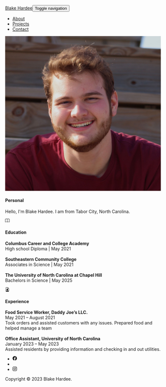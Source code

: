 
<!DOCTYPE html>
<html lang="en">

<head>
    <meta charset="utf-8">
    <meta name="viewport" content="width=device-width, initial-scale=1.0, shrink-to-fit=no">
    <title>Portfolio</title>
    <link rel="stylesheet" href="assets/bootstrap/css/bootstrap.min.css">
    <link rel="stylesheet" href="assets/fonts/fontawesome-all.min.css">
    <link rel="stylesheet" href="assets/css/Features-Image-images.css">
    <link rel="stylesheet" href="assets/css/Navbar-Right-Links-Dark-icons.css">
</head>

<body><nav class="navbar navbar-dark navbar-expand-md bg-dark py-3">
    <div class="container"><a class="navbar-brand d-flex align-items-center" href="About.html"><span>Blake Hardee</span></a><button class="navbar-toggler" data-bs-toggle="collapse" data-bs-target="#navcol-5"><span class="visually-hidden">Toggle navigation</span><span class="navbar-toggler-icon"></span></button>
        <div id="navcol-5" class="collapse navbar-collapse">
            <ul class="navbar-nav ms-auto">
                <li class="nav-item"><a class="nav-link active" href="About.html">About</a></li>
                <li class="nav-item"><a class="nav-link disabled" href="Projects.html">Projects</a></li>
                <li class="nav-item"><a class="nav-link disabled" href="Contact.html">Contact</a></li>
            </ul>
        </div>
    </div>
</nav>
    <div class="container py-4 py-xl-5">
        <div class="row row-cols-1 row-cols-md-2">
            <div class="col"><img class="rounded w-100 h-100 fit-cover" style="min-height: 300px;" src="assets/img/IMG_6236.jpeg"></div>
            <div class="col d-flex flex-column justify-content-center p-4">
                <div class="text-center text-md-start d-flex flex-column align-items-center align-items-md-start mb-5">
                    <div class="bs-icon-md bs-icon-rounded bs-icon-primary-light d-flex flex-shrink-0 justify-content-center align-items-center d-inline-block mb-3 bs-icon md"><i class="far fa-user text-info"></i></div>
                    <div>
                        <h4>Personal</h4>
                        <p>Hello, I'm Blake Hardee. I am from Tabor City, North Carolina.</p>
                    </div>
                </div>
                <div class="text-center text-md-start d-flex flex-column align-items-center align-items-md-start mb-5">
                    <div class="bs-icon-md bs-icon-rounded bs-icon-primary-light d-flex flex-shrink-0 justify-content-center align-items-center d-inline-block mb-3 bs-icon md"><svg xmlns="http://www.w3.org/2000/svg" width="1em" height="1em" fill="currentColor" viewBox="0 0 16 16" class="bi bi-book text-info">
                            <path d="M1 2.828c.885-.37 2.154-.769 3.388-.893 1.33-.134 2.458.063 3.112.752v9.746c-.935-.53-2.12-.603-3.213-.493-1.18.12-2.37.461-3.287.811V2.828zm7.5-.141c.654-.689 1.782-.886 3.112-.752 1.234.124 2.503.523 3.388.893v9.923c-.918-.35-2.107-.692-3.287-.81-1.094-.111-2.278-.039-3.213.492V2.687zM8 1.783C7.015.936 5.587.81 4.287.94c-1.514.153-3.042.672-3.994 1.105A.5.5 0 0 0 0 2.5v11a.5.5 0 0 0 .707.455c.882-.4 2.303-.881 3.68-1.02 1.409-.142 2.59.087 3.223.877a.5.5 0 0 0 .78 0c.633-.79 1.814-1.019 3.222-.877 1.378.139 2.8.62 3.681 1.02A.5.5 0 0 0 16 13.5v-11a.5.5 0 0 0-.293-.455c-.952-.433-2.48-.952-3.994-1.105C10.413.809 8.985.936 8 1.783z"></path>
                        </svg></div>
                    <div>
                        <h4>Education</h4>
                        <p><strong>Columbus Career and College Academy</strong><br>High school Diploma | May 2021<br><br><strong>Southeastern Community College</strong><br>Associates in Science | May 2021<br><br><strong>The University of North Carolina at Chapel Hill</strong><br>Bachelors in Science | May 2025</p>
                    </div>
                </div>
                <div class="text-center text-md-start d-flex flex-column align-items-center align-items-md-start">
                    <div class="bs-icon-md bs-icon-rounded bs-icon-primary-light d-flex flex-shrink-0 justify-content-center align-items-center d-inline-block mb-3 bs-icon md"><svg xmlns="http://www.w3.org/2000/svg" width="1em" height="1em" fill="currentColor" viewBox="0 0 16 16" class="bi bi-file-earmark-person text-info">
                            <path d="M11 8a3 3 0 1 1-6 0 3 3 0 0 1 6 0z"></path>
                            <path d="M14 14V4.5L9.5 0H4a2 2 0 0 0-2 2v12a2 2 0 0 0 2 2h8a2 2 0 0 0 2-2zM9.5 3A1.5 1.5 0 0 0 11 4.5h2v9.255S12 12 8 12s-5 1.755-5 1.755V2a1 1 0 0 1 1-1h5.5v2z"></path>
                        </svg></div>
                    <div>
                        <h4>Experience</h4>
                        <p><strong>Food Service Worker, Daddy Joe’s LLC.</strong><br>May 2021 – August 2021<br>Took orders and assisted customers with any issues. Prepared food and helped manage a team<br><br><strong>Office Assistant, University of North Carolina</strong><br>January 2023 – May 2023<br>Assisted residents by providing information and checking in and out utilities.</p>
                    </div>
                </div>
            </div>
        </div>
        <footer class="text-center">
            <div class="container text-muted py-4 py-lg-5">
                <ul class="list-inline">
                    <li class="list-inline-item me-4"><svg class="bi bi-facebook" xmlns="http://www.w3.org/2000/svg" width="1em" height="1em" fill="currentColor" viewBox="0 0 16 16">
    <path d="M16 8.049c0-4.446-3.582-8.05-8-8.05C3.58 0-.002 3.603-.002 8.05c0 4.017 2.926 7.347 6.75 7.951v-5.625h-2.03V8.05H6.75V6.275c0-2.017 1.195-3.131 3.022-3.131.876 0 1.791.157 1.791.157v1.98h-1.009c-.993 0-1.303.621-1.303 1.258v1.51h2.218l-.354 2.326H9.25V16c3.824-.604 6.75-3.934 6.75-7.951z"></path>
    <a href="url">https://www.linkedin.com/in/blakehardee</a>
</svg></li>
                    <li class="list-inline-item me-4"></li>
                    <li class="list-inline-item"><svg class="bi bi-instagram" xmlns="http://www.w3.org/2000/svg" width="1em" height="1em" fill="currentColor" viewBox="0 0 16 16">
    <path d="M8 0C5.829 0 5.556.01 4.703.048 3.85.088 3.269.222 2.76.42a3.917 3.917 0 0 0-1.417.923A3.927 3.927 0 0 0 .42 2.76C.222 3.268.087 3.85.048 4.7.01 5.555 0 5.827 0 8.001c0 2.172.01 2.444.048 3.297.04.852.174 1.433.372 1.942.205.526.478.972.923 1.417.444.445.89.719 1.416.923.51.198 1.09.333 1.942.372C5.555 15.99 5.827 16 8 16s2.444-.01 3.298-.048c.851-.04 1.434-.174 1.943-.372a3.916 3.916 0 0 0 1.416-.923c.445-.445.718-.891.923-1.417.197-.509.332-1.09.372-1.942C15.99 10.445 16 10.173 16 8s-.01-2.445-.048-3.299c-.04-.851-.175-1.433-.372-1.941a3.926 3.926 0 0 0-.923-1.417A3.911 3.911 0 0 0 13.24.42c-.51-.198-1.092-.333-1.943-.372C10.443.01 10.172 0 7.998 0h.003zm-.717 1.442h.718c2.136 0 2.389.007 3.232.046.78.035 1.204.166 1.486.275.373.145.64.319.92.599.28.28.453.546.598.92.11.281.24.705.275 1.485.039.843.047 1.096.047 3.231s-.008 2.389-.047 3.232c-.035.78-.166 1.203-.275 1.485a2.47 2.47 0 0 1-.599.919c-.28.28-.546.453-.92.598-.28.11-.704.24-1.485.276-.843.038-1.096.047-3.232.047s-2.39-.009-3.233-.047c-.78-.036-1.203-.166-1.485-.276a2.478 2.478 0 0 1-.92-.598 2.48 2.48 0 0 1-.6-.92c-.109-.281-.24-.705-.275-1.485-.038-.843-.046-1.096-.046-3.233 0-2.136.008-2.388.046-3.231.036-.78.166-1.204.276-1.486.145-.373.319-.64.599-.92.28-.28.546-.453.92-.598.282-.11.705-.24 1.485-.276.738-.034 1.024-.044 2.515-.045v.002zm4.988 1.328a.96.96 0 1 0 0 1.92.96.96 0 0 0 0-1.92zm-4.27 1.122a4.109 4.109 0 1 0 0 8.217 4.109 4.109 0 0 0 0-8.217zm0 1.441a2.667 2.667 0 1 1 0 5.334 2.667 2.667 0 0 1 0-5.334z"></path>
    <a herf="url"> www.instagram.com/blakehardee</a>
</svg></li>
                </ul>
                <p class="mb-0">Copyright © 2023 Blake Hardee.</p>
            </div>
        </footer>
    </div>
    <script src="assets/bootstrap/js/bootstrap.min.js"></script>
</body>

</html>
